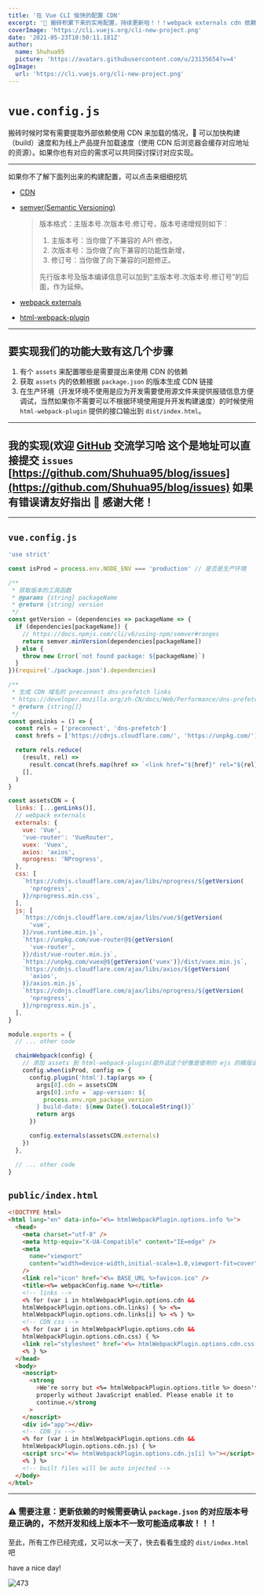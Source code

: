 ```yaml
---
title: '在 Vue CLI 愉快的配置 CDN'
excerpt: '📝 搬砖积累下来的实用配置，持续更新哈！！！webpack externals cdn 依赖 package.json 自动获取版本生成链接 latest update: 2021-05-23'
coverImage: 'https://cli.vuejs.org/cli-new-project.png'
date: '2021-05-23T10:50:11.181Z'
author:
  name: Shuhua95
  picture: 'https://avatars.githubusercontent.com/u/23135654?v=4'
ogImage:
  url: 'https://cli.vuejs.org/cli-new-project.png'
---
```


# `vue.config.js`

搬砖时候时常有需要提取外部依赖使用 CDN 来加载的情况， 可以加快构建（build）速度和为线上产品提升加载速度（使用 CDN 后浏览器会缓存对应地址的资源）。如果你也有对应的需求可以共同探讨探讨对应实现。

---

如果你不了解下面列出来的构建配置，可以点击来细细挖坑

- [CDN](https://developer.mozilla.org/en-US/docs/Glossary/CDN)

- [semver(Semantic Versioning)](https://semver.org/)
  > 版本格式：主版本号.次版本号.修订号，版本号递增规则如下：
  >
  > 1. 主版本号：当你做了不兼容的 API 修改，
  > 2. 次版本号：当你做了向下兼容的功能性新增，
  > 3. 修订号：当你做了向下兼容的问题修正。
  >
  > 先行版本号及版本编译信息可以加到“主版本号.次版本号.修订号”的后面，作为延伸。
- [webpack externals](https://webpack.js.org/configuration/externals/)

- [html-webpack-plugin](https://github.com/jantimon/html-webpack-plugin)

---

## 要实现我们的功能大致有这几个步骤

1. 有个 `assets` 来配置哪些是需要提出来使用 CDN 的依赖
2. 获取 `assets` 内的依赖根据 `package.json` 的版本生成 CDN 链接
3. 在生产环境（开发环境不使用是应为开发需要使用源文件来提供报错信息方便调试，当然如果你不需要可以不根据环境使用提升开发构建速度）的时候使用 `html-webpack-plugin` 提供的接口输出到 `dist/index.html`。

---

## 我的实现(欢迎 [GitHub](https://github.com/Shuhua95/blog/issues) 交流学习哈 这个是地址可以直接提交 `issues` [https://github.com/Shuhua95/blog/issues](https://github.com/Shuhua95/blog/issues) 如果有错误请友好指出 🙏 感谢大佬！

---

## `vue.config.js`

```javascript
'use strict'

const isProd = process.env.NODE_ENV === 'production' // 是否是生产环境

/**
 * 获取版本的工具函数
 * @params {string} packageName
 * @return {string} version
 */
const getVersion = (dependencies => packageName => {
  if (dependencies[packageName]) {
    // https://docs.npmjs.com/cli/v6/using-npm/semver#ranges
    return semver.minVersion(dependencies[packageName])
  } else {
    throw new Error(`not found package: ${packageName}`)
  }
})(require('./package.json').dependencies)

/**
 * 生成 CDN 域名的 preconnect dns-prefetch links
 * https://developer.mozilla.org/zh-CN/docs/Web/Performance/dns-prefetch
 * @return {string[]}
 */
const genLinks = () => {
  const rels = ['preconnect', 'dns-prefetch']
  const hrefs = ['https://cdnjs.cloudflare.com/', 'https://unpkg.com/']

  return rels.reduce(
    (result, rel) =>
      result.concat(hrefs.map(href => `<link href="${href}" rel="${rel}">`)),
    [],
  )
}

const assetsCDN = {
  links: [...genLinks()],
  // webpack externals
  externals: {
    vue: 'Vue',
    'vue-router': 'VueRouter',
    vuex: 'Vuex',
    axios: 'axios',
    nprogress: 'NProgress',
  },
  css: [
    `https://cdnjs.cloudflare.com/ajax/libs/nprogress/${getVersion(
      'nprogress',
    )}/nprogress.min.css`,
  ],
  js: [
    `https://cdnjs.cloudflare.com/ajax/libs/vue/${getVersion(
      'vue',
    )}/vue.runtime.min.js`,
    `https://unpkg.com/vue-router@${getVersion(
      'vue-router',
    )}/dist/vue-router.min.js`,
    `https://unpkg.com/vuex@${getVersion('vuex')}/dist/vuex.min.js`,
    `https://cdnjs.cloudflare.com/ajax/libs/axios/${getVersion(
      'axios',
    )}/axios.min.js`,
    `https://cdnjs.cloudflare.com/ajax/libs/nprogress/${getVersion(
      'nprogress',
    )}/nprogress.min.js`,
  ],
}

module.exports = {
  // ... other code

  chainWebpack(config) {
    // 添加 assets 到 html-webpack-plugin(题外话这个好像是使用的 ejs 的模版语法, 如有不对请告知)
    config.when(isProd, config => {
      config.plugin('html').tap(args => {
        args[0].cdn = assetsCDN
        args[0].info = `app-version: ${
          process.env.npm_package_version
        } build-date: ${new Date().toLocaleString()}`
        return args
      })

      config.externals(assetsCDN.externals)
    })
  },

  // ... other code
}
```

## `public/index.html`

```html
<!DOCTYPE html>
<html lang="en" data-info="<%= htmlWebpackPlugin.options.info %>">
  <head>
    <meta charset="utf-8" />
    <meta http-equiv="X-UA-Compatible" content="IE=edge" />
    <meta
      name="viewport"
      content="width=device-width,initial-scale=1.0,viewport-fit=cover"
    />
    <link rel="icon" href="<%= BASE_URL %>favicon.ico" />
    <title><%= webpackConfig.name %></title>
    <!-- links -->
    <% for (var i in htmlWebpackPlugin.options.cdn &&
    htmlWebpackPlugin.options.cdn.links) { %> <%=
    htmlWebpackPlugin.options.cdn.links[i] %> <% } %>
    <!-- CDN css -->
    <% for (var i in htmlWebpackPlugin.options.cdn &&
    htmlWebpackPlugin.options.cdn.css) { %>
    <link rel="stylesheet" href="<%= htmlWebpackPlugin.options.cdn.css[i] %>" />
    <% } %>
  </head>
  <body>
    <noscript>
      <strong
        >We're sorry but <%= htmlWebpackPlugin.options.title %> doesn't work
        properly without JavaScript enabled. Please enable it to
        continue.</strong
      >
    </noscript>
    <div id="app"></div>
    <!-- CDN js -->
    <% for (var i in htmlWebpackPlugin.options.cdn &&
    htmlWebpackPlugin.options.cdn.js) { %>
    <script src="<%= htmlWebpackPlugin.options.cdn.js[i] %>"></script>
    <% } %>
    <!-- built files will be auto injected -->
  </body>
</html>
```

---

### ⚠️ 需要注意：更新依赖的时候需要确认 `package.json` 的对应版本号是正确的，不然开发和线上版本不一致可能造成事故！！！

至此，所有工作已经完成，又可以水一天了，快去看看生成的 `dist/index.html` 吧

have a nice day!

![473](/assets/blog/vue-cli-config/IMG_7911.jpeg)
